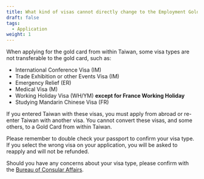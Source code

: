 ```yaml
---
title: What kind of visas cannot directly change to the Employment Gold Card?
draft: false
tags:
  - Application
weight: 1
---
```

When applying for the gold card from within Taiwan, some visa types are not transferable to the gold card, such as:

* International Conference Visa (IM)
* Trade Exhibition or other Events Visa (IM)
* Emergency Relief (ER)
* Medical Visa (M)
* Working Holiday Visa (WH/YM) **except for France Working Holiday**
* Studying Mandarin Chinese Visa (FR)

If you entered Taiwan with these visas, you must apply from abroad or re-enter Taiwan with another visa. You cannot convert these visas, and some others, to a Gold Card from within Taiwan.

Please remember to double check your passport to confirm your visa type. If you select the wrong visa on your application, you will be asked to reapply and will not be refunded.

Should you have any concerns about your visa type, please confirm with the [Bureau of Consular Affairs](https://www.boca.gov.tw/lp-191-2.html " to Bureau of Consular Affairs").